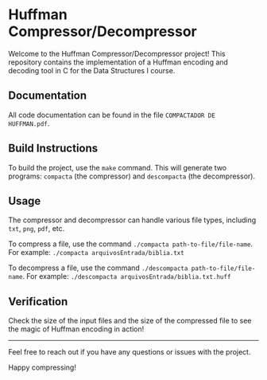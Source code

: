 # Huffman Compressor/Decompressor

Welcome to the Huffman Compressor/Decompressor project! This repository contains the implementation of a Huffman encoding and decoding tool in C for the Data Structures I course.

## Documentation

All code documentation can be found in the file `COMPACTADOR DE HUFFMAN.pdf`.

## Build Instructions

To build the project, use the `make` command. This will generate two programs: `compacta` (the compressor) and `descompacta` (the decompressor).

## Usage

The compressor and decompressor can handle various file types, including `txt`, `png`, `pdf`, etc.

To compress a file, use the command `./compacta path-to-file/file-name`. For example:
`./compacta arquivosEntrada/biblia.txt`

To decompress a file, use the command `./descompacta path-to-file/file-name`. For example:
`./descompacta arquivosEntrada/biblia.txt.huff`

## Verification
Check the size of the input files and the size of the compressed file to see the magic of Huffman encoding in action!

---

Feel free to reach out if you have any questions or issues with the project.

Happy compressing!
